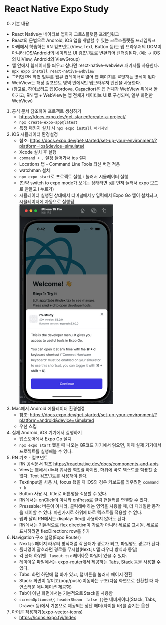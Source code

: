 # React Native Expo Study

0. 기본 내용

- React Native는 네이티브 앱이자 크로스플랫폼 프레임워크
- React의 문법으로 Android, iOS 앱을 개발할 수 있는 크로스플랫폼 프레임워크
- 아래에서 학습하는 RN 컴포넌트(View, Text, Button 등)는 웹 브라우저의 DOM이 아니라 iOS/Android의 네이티브 UI 컴포넌트로 변환되어 렌더링된다.
  (예: <View> → iOS의 UIView, Android의 ViewGroup)
- 앱 안에서 웹페이지를 띄우고 싶다면 react-native-webview 패키지를 사용한다.
- `npx expo install react-native-webview`
- 그러면 RN 화면 일부를 웹뷰 컨테이너로 열어 웹 페이지를 로딩하는 방식이 된다.
- WebView는 해당 컴포넌트 영역 안에서만 웹브라우저 엔진을 사용한다.
- (참고로, 하이브리드 앱(Cordova, Capacitor)은 앱 전체가 WebView 위에서 돌아가고, RN 앱 + WebView는 앱 전체가 네이티브 UI로 구성되며, 일부 화면만 WebView)

1. 공식 문서 참조하여 프로젝트 생성하기
   - https://docs.expo.dev/get-started/create-a-project/
   - `npx create-expo-app@latest`
   - 특정 패키지 설치 시 `npx expo install 패키지명`
2. iOS 시뮬레이터 환경설정
   - 참조: https://docs.expo.dev/get-started/set-up-your-environment/?platform=ios&device=simulated
   - Xcode 설치 후 실행
   - `command + ,` 설정 들어가서 ios 설치
   - Locations 탭 - Command Line Tools 최신 버전 적용
   - watchman 설치
   - `npx expo start`로 프로젝트 실행, i 눌러서 시뮬레이터 실행
   - (만약 switch to expo mode가 보이는 상태라면 s를 먼저 눌러서 expo 모드로 만들고 i 누르기)
   - 시뮬레이터 실행된 상태에서 터미널에서 y 입력해서 Expo Go 앱이 설치되고, 시뮬레이터에 자동으로 실행됨
     <img src="./rn-expo-1.png" alt='시뮬레이터에서 프로젝트 최초 실행 시' width="300" />
3. Mac에서 Android 에뮬레이터 환경설정
   - 참조: https://docs.expo.dev/get-started/set-up-your-environment/?platform=android&device=simulated
   - 우선 스킵
4. 실제 Android, iOS 기기에서 실행하기
   - 앱스토어에서 Expo Go 설치
   - `npx expo start` 했을 때 나오는 QR코드 기기에서 읽으면, 이제 실제 기기에서 프로젝트를 실행해볼 수 있다.
5. RN 기초 - 컴포넌트
   - RN 공식문서 참조 https://reactnative.dev/docs/components-and-apis
   - View는 웹에서 div와 유사한 역할을 하지만, 하위에 바로 텍스트를 적용할 순 없다. Text 컴포넌트를 사용해야 한다.
   - TextInput을 사용 시, focus 됐을 때 iOS의 경우 키보드를 띄우려면 `command + k`
   - Button 사용 시, title로 버튼명을 적용할 수 있다.
   - RN에서는 onClick이 아니라 onPress로 클릭 핸들러를 연결할 수 있다.
   - Pressable: 버튼이 아니라, 클릭해야 하는 영역을 사용할 때, 더 디테일한 동작을 제어할 수 있다. 마찬가지로 하위에 바로 텍스트를 적용할 수 없다.
   - 웹과 달리 RN에서는 display: flex를 사용하지 않아도 된다.
   - RN에서는 기본적으로 flex direction이 가로가 아니라 세로로 표시됨. 세로로 표시하려면 flexDirection: row를 추가
6. Navigation 구조 설정(Expo Router)
   - Next.js 페이지 라우터 방식처럼 각 폴더가 경로가 되고, 파일명도 경로가 된다.
   - 폴더명이 괄호라면 경로를 무시함(Next.js 앱 라우터 방식과 동일)
   - 각 폴더 하위엔 `_layout.tsx` 레이아웃 파일이 있을 수 있다.
   - 레이아웃 파일에서는 expo-router에서 제공하는 [Tabs](https://docs.expo.dev/router/advanced/tabs/), [Stack](https://docs.expo.dev/router/advanced/stack/) 등을 사용할 수 있다.
   - Tabs: 화면 하단에 탭 바가 있고, 탭 버튼을 눌러서 페이지 전환
   - Stack: 화면이 쌓이고(pop/push) 이동하는 구조(다음 화면으로 전환할 때 자연스러운 애니메이션 제공함)
   - Tab이 아닌 화면에서는 기본적으로 Stack을 사용함
   - `screenOptions={{ headerShown: false }}`는 네비게이터(Stack, Tabs, Drawer 등)에서 기본으로 제공되는 상단 헤더(타이틀 바)를 숨기는 옵션
7. 아이콘 적용하기(expo-vector-icons)
   - https://icons.expo.fyi/Index
